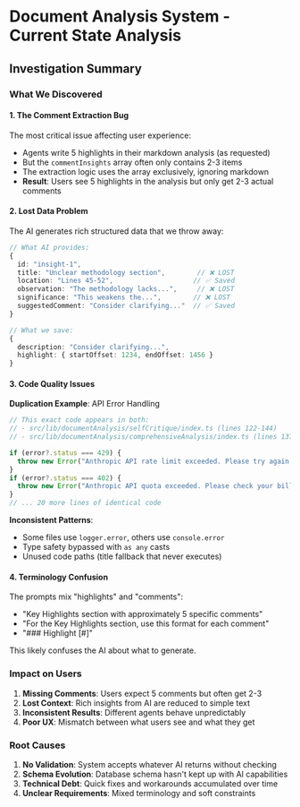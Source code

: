 # Document Analysis System - Current State Analysis

## Investigation Summary

### What We Discovered

#### 1. The Comment Extraction Bug
The most critical issue affecting user experience:
- Agents write 5 highlights in their markdown analysis (as requested)
- But the `commentInsights` array often only contains 2-3 items
- The extraction logic uses the array exclusively, ignoring markdown
- **Result**: Users see 5 highlights in the analysis but only get 2-3 actual comments

#### 2. Lost Data Problem
The AI generates rich structured data that we throw away:
```typescript
// What AI provides:
{
  id: "insight-1",
  title: "Unclear methodology section",        // ❌ LOST
  location: "Lines 45-52",                    // ✅ Saved
  observation: "The methodology lacks...",     // ❌ LOST  
  significance: "This weakens the...",        // ❌ LOST
  suggestedComment: "Consider clarifying..."  // ✅ Saved
}

// What we save:
{
  description: "Consider clarifying...",
  highlight: { startOffset: 1234, endOffset: 1456 }
}
```

#### 3. Code Quality Issues

**Duplication Example**: API Error Handling
```typescript
// This exact code appears in both:
// - src/lib/documentAnalysis/selfCritique/index.ts (lines 122-144)
// - src/lib/documentAnalysis/comprehensiveAnalysis/index.ts (lines 137-163)

if (error?.status === 429) {
  throw new Error("Anthropic API rate limit exceeded. Please try again in a moment.");
}
if (error?.status === 402) {
  throw new Error("Anthropic API quota exceeded. Please check your billing.");
}
// ... 20 more lines of identical code
```

**Inconsistent Patterns**:
- Some files use `logger.error`, others use `console.error`
- Type safety bypassed with `as any` casts
- Unused code paths (title fallback that never executes)

#### 4. Terminology Confusion
The prompts mix "highlights" and "comments":
- "Key Highlights section with approximately 5 specific comments"
- "For the Key Highlights section, use this format for each comment"
- "### Highlight [#]"

This likely confuses the AI about what to generate.

### Impact on Users

1. **Missing Comments**: Users expect 5 comments but often get 2-3
2. **Lost Context**: Rich insights from AI are reduced to simple text
3. **Inconsistent Results**: Different agents behave unpredictably
4. **Poor UX**: Mismatch between what users see and what they get

### Root Causes

1. **No Validation**: System accepts whatever AI returns without checking
2. **Schema Evolution**: Database schema hasn't kept up with AI capabilities
3. **Technical Debt**: Quick fixes and workarounds accumulated over time
4. **Unclear Requirements**: Mixed terminology and soft constraints